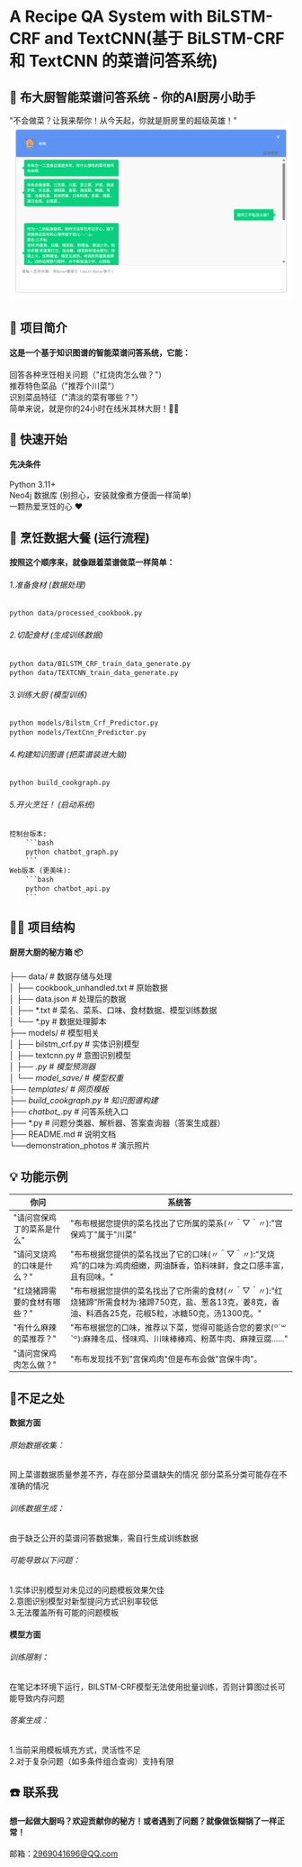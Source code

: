 
# A Recipe QA System with BiLSTM-CRF and TextCNN(基于 BiLSTM-CRF 和 TextCNN 的菜谱问答系统)

## 🍳 布大厨智能菜谱问答系统 - 你的AI厨房小助手
"不会做菜？让我来帮你！从今天起，你就是厨房里的超级英雄！"   
![图片名称](./demonstration_photos/demo.png)  

## 🌟 项目简介
#### 这是一个基于知识图谱的智能菜谱问答系统，它能：
回答各种烹饪相关问题（"红烧肉怎么做？"）  
推荐特色菜品（"推荐个川菜"）  
识别菜品特征（"清淡的菜有哪些？"）  
简单来说，就是你的24小时在线米其林大厨！👨‍🍳

## 🚀 快速开始
#### 先决条件
Python 3.11+  
Neo4j 数据库 (别担心，安装就像煮方便面一样简单)  
一颗热爱烹饪的心 ❤️  

## 🍳 烹饪数据大餐 (运行流程)
#### 按照这个顺序来，就像跟着菜谱做菜一样简单：
######  1.准备食材 (数据处理)

```bash
python data/processed_cookbook.py
```

######  2.切配食材 (生成训练数据)

```bash
python data/BILSTM_CRF_train_data_generate.py
python data/TEXTCNN_train_data_generate.py
```

######  3.训练大厨 (模型训练)

```bash
python models/Bilstm_Crf_Predictor.py
python models/TextCnn_Predictor.py
```

######  4.构建知识图谱 (把菜谱装进大脑)

```bash
python build_cookgraph.py
```

######  5.开火烹饪！ (启动系统)
	控制台版本:  
		```bash
		python chatbot_graph.py  
		```
	Web版本 (更美味):  
		```bash
		python chatbot_api.py  
		```

## 🧑‍🍳 项目结构
#### 厨房大厨的秘方箱 📦
├── data/                  # 数据存储与处理  
│   ├── cookbook_unhandled.txt             # 原始数据  
│   ├── data.json        # 处理后的数据  
│    ├── *.txt              # 菜名、菜系、口味、食材数据、模型训练数据  
│   └── *.py             # 数据处理脚本  
├── models/               # 模型相关  
│   ├── bilstm_crf.py     # 实体识别模型  
│   ├── textcnn.py        # 意图识别模型  
│   ├── *.py        # 模型预测器  
│   └── model_save/       # 模型权重  
├── templates/            # 网页模板  
├── build_cookgraph.py    # 知识图谱构建  
├── chatbot_*.py          # 问答系统入口  
├── *.py          # 问题分类器、解析器、答案查询器（答案生成器）  
├── README.md             # 说明文档  
└──demonstration_photos             # 演示照片  

## 💡 功能示例  
| 你问                 | 系统答                                                                 |
|----------------------|------------------------------------------------------------------------|
| "请问宫保鸡丁的菜系是什么"   | "布布根据您提供的菜名找出了它所属的菜系(〃＾▽＾〃):"宫保鸡丁"属于"川菜"                                       |
| "请问叉烧鸡的口味是什么？" | "布布根据您提供的菜名找出了它的口味(〃＾▽＾〃):“叉烧鸡”的口味为:鸡肉细嫩，网油酥香，馅料味鲜，食之口感丰富，且有回味。"                                        |
| "红烧猪蹄需要的食材有哪些？"     | "布布根据您提供的菜名找出了它所需的食材(〃＾▽＾〃):“红烧猪蹄”所需食材为:猪蹄750克，盐、葱各13克，姜8克，香油、料酒各25克，花椒5粒，冰糖50克，汤1300克。"               |
| "有什么麻辣的菜推荐？"     | "布布根据您的口味，推荐以下菜，觉得可能适合您的要求(꒪ˊ꒳ˋ꒪):麻辣冬瓜、怪味鸡、川味棒棒鸡、粉蒸牛肉、麻辣豆腐......"                                        |
| "请问宫保鸡肉怎么做？"   | "布布发现找不到"宫保鸡肉"但是布布会做"宫保牛肉"。                                       |

## 📝不足之处
#### 数据方面
###### 原始数据收集：
网上菜谱数据质量参差不齐，存在部分菜谱缺失的情况
部分菜系分类可能存在不准确的情况
###### 训练数据生成：
由于缺乏公开的菜谱问答数据集，需自行生成训练数据
###### 可能导致以下问题：
1.实体识别模型对未见过的问题模板效果欠佳  
2.意图识别模型对新型提问方式识别率较低  
3.无法覆盖所有可能的问题模板  
#### 模型方面
###### 训练限制：
在笔记本环境下运行，BILSTM-CRF模型无法使用批量训练，否则计算图过长可能导致内存问题
###### 答案生成：
1.当前采用模板填充方式，灵活性不足  
2.对于复杂问题（如多条件组合查询）支持有限

## ☎️ 联系我
#### 想一起做大厨吗？欢迎贡献你的秘方！或者遇到了问题？就像做饭糊锅了一样正常！
邮箱：2969041696@QQ.com

	